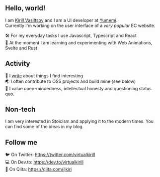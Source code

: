 ## Hello, world!

I am [Kirill Vasiltsov](https://www.kirillvasiltsov.com/) and I am a UI developer at [Yumemi](https://yumemi.co.jp/).  
Currently I'm working on the user interface of a *very popular* EC website.

🛠 For my everyday tasks I use Javascript, Typescript and React  
🧪 At the moment I am learning and experimenting with Web Animations, Svelte and Rust

## Activity

📝 I [write](https://www.kirillvasiltsov.com/writing) about things I find interesting   
🌏 I often contribute to OSS projects and build mine (see below)  
💪 I value open-mindedness, intellectual honesty and questioning status quo.

## Non-tech

I am very interested in Stoicism and applying it to the modern times. You can find some of the ideas in my blog.

## Follow me

🐦 On Twitter: https://twitter.com/virtualkirill  
💻 On Dev.to: https://dev.to/virtualkirill  
🐝 On Qiita: https://qiita.com/jlkiri  
